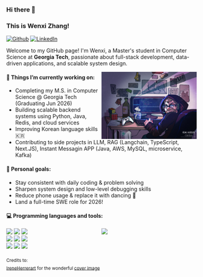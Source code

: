 ### Hi there 👋  
### This is Wenxi Zhang!

[![Github](https://img.shields.io/badge/-Github-000?style=flat&logo=Github&logoColor=white)](https://github.com/Celia-zwx)
[![LinkedIn](https://img.shields.io/badge/-LinkedIn-blue?style=flat&logo=Linkedin&logoColor=white)](https://www.linkedin.com/in/wenxi%EF%BC%88celia%EF%BC%89-z-05a18a246/)

Welcome to my GitHub page! I'm Wenxi, a Master's student in Computer Science at **Georgia Tech**, passionate about full-stack development, data-driven applications, and scalable system design.

<img align="right" alt="img" src="https://github.com/FernandoRoldan93/FernandoRoldan93/blob/master/cover_image.jpg" width="50%" height="auto" />

#### 🌱 Things I’m currently working on:
- Completing my M.S. in Computer Science @ Georgia Tech (Graduating Jun 2026)
- Building scalable backend systems using Python, Java, Redis, and cloud services
- Improving Korean language skills 🇰🇷
- Contributing to side projects in LLM, RAG (Langchain, TypeScript, Next.JS), Instant Messagin APP (Java, AWS, MySQL, microservice, Kafka)

#### 💪 Personal goals:
- Stay consistent with daily coding & problem solving
- Sharpen system design and low-level debugging skills
- Reduce phone usage & replace it with dancing 🕺
- Land a full-time SWE role for 2026!

#### 💻 Programming languages and tools:
<p>
	<img width="50%" align="right" src="https://github-readme-stats.vercel.app/api?username=Celia-zwx&show_icons=true&hide_border=true" />

<code><img width="10%" src="https://www.vectorlogo.zone/logos/java/java-ar21.svg"></code>
<code><img width="10%" src="https://www.vectorlogo.zone/logos/python/python-ar21.svg"></code>
<code><img width="8%" src="https://www.vectorlogo.zone/logos/javascript/javascript-icon.svg"></code>
<br />
<code><img width="10%" src="https://www.vectorlogo.zone/logos/reactjs/reactjs-ar21.svg"></code>
<code><img width="10%" src="https://www.vectorlogo.zone/logos/nodejs/nodejs-ar21.svg"></code>
<code><img width="10%" src="https://www.vectorlogo.zone/logos/mongodb/mongodb-ar21.svg"></code>
<br />
<code><img width="10%" src="https://www.vectorlogo.zone/logos/redis/redis-ar21.svg"></code>
<code><img width="10%" src="https://www.vectorlogo.zone/logos/docker/docker-ar21.svg"></code>
<code><img width="10%" src="https://www.vectorlogo.zone/logos/git-scm/git-scm-ar21.svg"></code>
</p>

<sub>Credits to:  
[IreneHerrerart](https://www.artstation.com/ireneherrera) for the wonderful [cover image](https://github.com/FernandoRoldan93/FernandoRoldan93/blob/master/cover_image.jpg)</sub>
